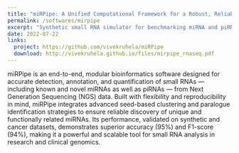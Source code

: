 ```yaml
---
title: "miRPipe: A Unified Computational Framework for a Robust, Reliable, and Reproducible Identification of Novel miRNAs From the RNA Sequencing Data"
permalink: /softwares/mirpipe
excerpt: "Synthetic small RNA simulator for benchmarking miRNA and piRNA RNA-seq pipelines with known ground truth."
date: 2022-07-22
links:
  project: https://github.com/vivekruhela/miRPipe
  download: http://vivekruhela.github.io/files/mirpipe_rnaseq.pdf
---
```

miRPipe is an end-to-end, modular bioinformatics software designed for accurate detection, annotation, and quantification of small RNAs — including known and novel miRNAs as well as piRNAs — from Next Generation Sequencing (NGS) data. Built with flexibility and reproducibility in mind, miRPipe integrates advanced seed-based clustering and paralogue identification strategies to ensure reliable discovery of unique and functionally related miRNAs. Its performance, validated on synthetic and cancer datasets, demonstrates superior accuracy (95%) and F1-score (94%), making it a powerful and scalable tool for small RNA analysis in research and clinical genomics.
